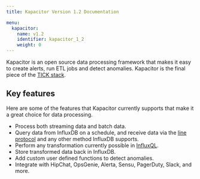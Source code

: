 ```yaml
---
title: Kapacitor Version 1.2 Documentation

menu:
  kapacitor:
    name: v1.2
    identifier: kapacitor_1_2
    weight: 0
---
```


Kapacitor is an open source data processing framework that makes it easy to create
alerts, run ETL jobs and detect anomalies.
Kapacitor is the final piece of the [TICK stack](https://influxdata.com/time-series-platform/).

## Key features

Here are some of the features that Kapacitor currently supports that make it a
great choice for data processing.

* Process both streaming data and batch data.
* Query data from InfluxDB on a schedule, and receive data via the
[line protocol](/influxdb/v1.2/write_protocols/line/) and any other method InfluxDB supports.
* Perform any transformation currently possible in [InfluxQL](/influxdb/v1.2/query_language/spec/).
* Store transformed data back in InfluxDB.
* Add custom user defined functions to detect anomalies.
* Integrate with HipChat, OpsGenie, Alerta, Sensu, PagerDuty, Slack, and more.
